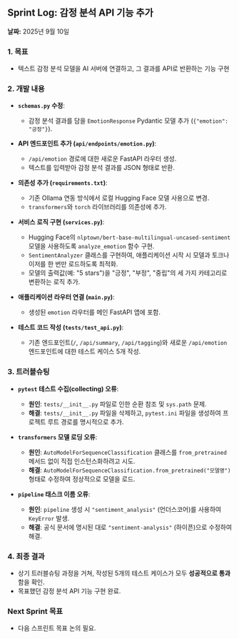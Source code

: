 ## Sprint Log: 감정 분석 API 기능 추가

**날짜:** 2025년 9월 10일

### 1. 목표
- 텍스트 감정 분석 모델을 AI 서버에 연결하고, 그 결과를 API로 반환하는 기능 구현

### 2. 개발 내용

- **`schemas.py` 수정**:
  - 감정 분석 결과를 담을 `EmotionResponse` Pydantic 모델 추가 (`{"emotion": "긍정"}`).

- **API 엔드포인트 추가 (`api/endpoints/emotion.py`)**:
  - `/api/emotion` 경로에 대한 새로운 FastAPI 라우터 생성.
  - 텍스트를 입력받아 감정 분석 결과를 JSON 형태로 반환.

- **의존성 추가 (`requirements.txt`)**:
  - 기존 Ollama 연동 방식에서 로컬 Hugging Face 모델 사용으로 변경.
  - `transformers`와 `torch` 라이브러리를 의존성에 추가.

- **서비스 로직 구현 (`services.py`)**:
  - Hugging Face의 `nlptown/bert-base-multilingual-uncased-sentiment` 모델을 사용하도록 `analyze_emotion` 함수 구현.
  - `SentimentAnalyzer` 클래스를 구현하여, 애플리케이션 시작 시 모델과 토크나이저를 한 번만 로드하도록 최적화.
  - 모델의 출력값(예: "5 stars")을 "긍정", "부정", "중립"의 세 가지 카테고리로 변환하는 로직 추가.

- **애플리케이션 라우터 연결 (`main.py`)**:
  - 생성된 `emotion` 라우터를 메인 FastAPI 앱에 포함.

- **테스트 코드 작성 (`tests/test_api.py`)**:
  - 기존 엔드포인트(`/`, `/api/summary`, `/api/tagging`)와 새로운 `/api/emotion` 엔드포인트에 대한 테스트 케이스 5개 작성.

### 3. 트러블슈팅

- **`pytest` 테스트 수집(collecting) 오류**:
  - **원인**: `tests/__init__.py` 파일로 인한 순환 참조 및 `sys.path` 문제.
  - **해결**: `tests/__init__.py` 파일을 삭제하고, `pytest.ini` 파일을 생성하여 프로젝트 루트 경로를 명시적으로 추가.

- **`transformers` 모델 로딩 오류**:
  - **원인**: `AutoModelForSequenceClassification` 클래스를 `from_pretrained` 메서드 없이 직접 인스턴스화하려고 시도.
  - **해결**: `AutoModelForSequenceClassification.from_pretrained("모델명")` 형태로 수정하여 정상적으로 모델을 로드.

- **`pipeline` 태스크 이름 오류**:
  - **원인**: `pipeline` 생성 시 `"sentiment_analysis"` (언더스코어)를 사용하여 `KeyError` 발생.
  - **해결**: 공식 문서에 명시된 대로 `"sentiment-analysis"` (하이픈)으로 수정하여 해결.

### 4. 최종 결과
- 상기 트러블슈팅 과정을 거쳐, 작성된 5개의 테스트 케이스가 모두 **성공적으로 통과**함을 확인.
- 목표했던 감정 분석 API 기능 구현 완료.

### Next Sprint 목표
- 다음 스프린트 목표 논의 필요.
